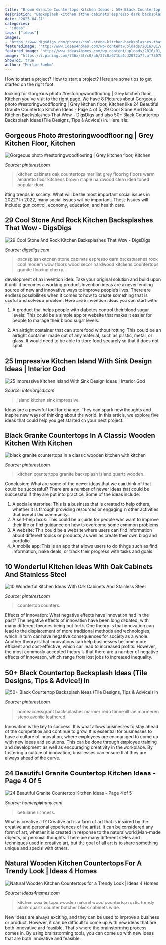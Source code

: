 ```yaml
---
title: "Brown Granite Countertops Kitchen Ideas : 50+ Black Countertop Backsplash Ideas (tile Designs, Tips &amp; Advice!) In"
description: "Backsplash kitchen stone cabinets espresso dark backsplashes rock cool modern wow floors wood decor hardwood kitchens countertops granite flooring cherry"
date: "2023-04-17"
categories:
- "ideas"
tags: ["ideas"]
images:
- "https://www.digsdigs.com/photos/cool-stone-kitchen-backsplashes-that-wow-20.jpg"
featuredImage: "http://www.ideas4homes.com/wp-content/uploads/2016/01/Awesome-Picture-for-Wooden-Kitchen-Coutertops-with-Long-Design-and-Black-Glass-Accent.jpg"
featured_image: "http://www.ideas4homes.com/wp-content/uploads/2016/01/Awesome-Picture-for-Wooden-Kitchen-Coutertops-with-Long-Design-and-Black-Glass-Accent.jpg"
image: "https://i.pinimg.com/736x/37/c0/a6/37c0a671ba1cd2072a7fcaf7307b32db.jpg"
ShowToc: true
author: "Mertie Boehm"
---
```



How to start a project?
How to start a project? Here are some tips to get started on the right foot.

	

		
looking for Gorgeous photo #restoringwoodflooring | Grey kitchen floor, Kitchen you've visit to the right page. We have 8 Pictures about Gorgeous photo #restoringwoodflooring | Grey kitchen floor, Kitchen like 24 Beautiful Granite Countertop Kitchen Ideas - Page 4 of 5, 29 Cool Stone And Rock Kitchen Backsplashes That Wow - DigsDigs and also 50+ Black Countertop Backsplash Ideas (Tile Designs, Tips &amp; Advice!) in. Here it is:
		
    
## Gorgeous Photo #restoringwoodflooring | Grey Kitchen Floor, Kitchen

<img loading=lazy src="https://i.pinimg.com/736x/37/c0/a6/37c0a671ba1cd2072a7fcaf7307b32db.jpg" onerror="this.onerror=null;this.src='https://tse3.mm.bing.net/th?id=OIP.tfyZmQFpSrUW0xZP0JVbpwHaJ3&amp;pid=15.1';" alt="Gorgeous photo #restoringwoodflooring | Grey kitchen floor, Kitchen">

_Source: pinterest.com_

>kitchen cabinets oak countertops merillat grey flooring floors warm amaretto floor kitchens brown maple hardwood clean idea toned popular door. 

	

ifting trends in society: What will be the most important social issues in 2022?
In 2022, many social issues will be important. These Issues will include: gun control, economy, education, and health care.

    
## 29 Cool Stone And Rock Kitchen Backsplashes That Wow - DigsDigs

<img loading=lazy src="https://www.digsdigs.com/photos/cool-stone-kitchen-backsplashes-that-wow-20.jpg" onerror="this.onerror=null;this.src='https://tse4.mm.bing.net/th?id=OIP.kf7deeu29h_-iDfUg-J74wHaJ3&amp;pid=15.1';" alt="29 Cool Stone And Rock Kitchen Backsplashes That Wow - DigsDigs">

_Source: digsdigs.com_

>backsplash kitchen stone cabinets espresso dark backsplashes rock cool modern wow floors wood decor hardwood kitchens countertops granite flooring cherry. 

	

development of an invention idea: Take your original solution and build upon it until it becomes a working product.
Invention ideas are a never-ending source of new and innovative ways to improve people’s lives. There are endless possibilities when it comes to how to create something that is useful and solves a problem. Here are 5 invention ideas you can start with:
1) A product that helps people with diabetes control their blood sugar levels: This could be a simple app or website that makes it easier for people to manage their blood sugar levels.

2) An airtight container that can store food without rotting: This could be an airtight container made out of any material, such as plastic, metal, or glass. It would need to be able to store food securely so that it does not spoil.

    
## 25 Impressive Kitchen Island With Sink Design Ideas | Interior God

<img loading=lazy src="http://interiorgod.com/wp-content/uploads/2016/12/Kitchen-Island.jpg" onerror="this.onerror=null;this.src='https://tse4.mm.bing.net/th?id=OIP.XALVDZxDt-4GNrCF7pzSlAHaLM&amp;pid=15.1';" alt="25 Impressive Kitchen Island With Sink Design Ideas | Interior God">

_Source: interiorgod.com_

>island kitchen sink impressive. 

	

Ideas are a powerful tool for change. They can spark new thoughts and inspire new ways of thinking about the world. In this article, we explore five ideas that could help you get started on your next project.

    
## Black Granite Countertops In A Classic Wooden Kitchen With Kitchen

<img loading=lazy src="https://i.pinimg.com/736x/0d/d3/8e/0dd38ef17ee6aaea5ebd5fd2e470a5c6--kitchen-granite-countertops-kitchen-backsplash.jpg?b=t" onerror="this.onerror=null;this.src='https://tse2.mm.bing.net/th?id=OIP.wfcA4RaCKLVBrmoZoq1fFgHaJ3&amp;pid=15.1';" alt="black granite countertops in a classic wooden kitchen with kitchen">

_Source: pinterest.com_

>kitchen countertops granite backsplash island quartz wooden. 

	

Conclusion: What are some of the newer ideas that we can think of that could be successful?
There are a number of newer ideas that could be successful if they are put into practice. Some of the ideas include: 
1. A social enterprise: This is a business that is created to help others, whether it is through providing resources or engaging in other activities that benefit the community. 
2. A self-help book: This could be a guide for people who want to improve their life or find guidance on how to overcome some common problems. 
3. A website: This could be a website where users can find information about different topics or products, as well as create their own blog and portfolio. 
4. A mobile app: This is an app that allows users to do things such as find information, make deals, or track their progress with tasks and goals.

    
## 10 Wonderful Kitchen Ideas With Oak Cabinets And Stainless Steel

<img loading=lazy src="https://i.pinimg.com/736x/64/87/7f/64877f4fc940c9dfe3024745a4f2ed76.jpg" onerror="this.onerror=null;this.src='https://tse2.mm.bing.net/th?id=OIP.HH0E89eaWrGfbz6X0eMnhQHaLA&amp;pid=15.1';" alt="10 Wonderful Kitchen Ideas With Oak Cabinets And Stainless Steel">

_Source: pinterest.com_

>countertop counters. 

	

Effects of innovation: What negative effects have innovation had in the past?
The negative effects of innovation have been long debated, with many different theories being put forth. One theory is that innovation can lead to the displacement of more traditional methods and technologies, which in turn can have negative consequences for society as a whole. Another theory is that innovations can help businesses become more efficient and cost-effective, which can lead to increased profits. However, the most commonly accepted theory is that there are a number of negative effects of innovation, which range from lost jobs to increased inequality.

    
## 50+ Black Countertop Backsplash Ideas (Tile Designs, Tips &amp; Advice!) In

<img loading=lazy src="https://i.pinimg.com/736x/81/d2/3a/81d23a959d1afedc4f9ac185814c4dca.jpg" onerror="this.onerror=null;this.src='https://tse2.mm.bing.net/th?id=OIP.TaZYi3L4uMMcGTVwUxhA8AHaLH&amp;pid=15.1';" alt="50+ Black Countertop Backsplash Ideas (Tile Designs, Tips &amp; Advice!) in">

_Source: pinterest.com_

>homeaccessgrant backsplashes marmer redo tannehill iae marmeren steno avonite leathered. 

	

Innovation is the key to success. It is what allows businesses to stay ahead of the competition and continue to grow. It is essential for businesses to have a culture of innovation, where employees are encouraged to come up with new ideas and solutions. This can be done through employee training and development, as well as encouraging creativity in the workplace. By fostering a culture of innovation, businesses can ensure that they are always ahead of the curve.

    
## 24 Beautiful Granite Countertop Kitchen Ideas - Page 4 Of 5

<img loading=lazy src="https://homeepiphany.com/wp-content/uploads/2016/06/24-Beautiful-Granite-Countertop-Kitchen-Ideas-18.jpg" onerror="this.onerror=null;this.src='https://tse2.mm.bing.net/th?id=OIP.mMfRYgIb7rROZAYSSRyiQQHaE7&amp;pid=15.1';" alt="24 Beautiful Granite Countertop Kitchen Ideas - Page 4 of 5">

_Source: homeepiphany.com_

>betularie richness. 

	

What is creative art?
Creative art is a form of art that is inspired by the creative and personal experiences of the artist. It can be considered any form of art, whether it is created in response to the natural world,Man-made objects, or personal thoughts. There are many different styles and techniques used in creative art, but the goal of all art is to share something unique and special with others.

    
## Natural Wooden Kitchen Countertops For A Trendy Look | Ideas 4 Homes

<img loading=lazy src="http://www.ideas4homes.com/wp-content/uploads/2016/01/Awesome-Picture-for-Wooden-Kitchen-Coutertops-with-Long-Design-and-Black-Glass-Accent.jpg" onerror="this.onerror=null;this.src='https://tse4.mm.bing.net/th?id=OIP.eaH2AXdysMuOGcDZCgYDQQHaJ6&amp;pid=15.1';" alt="Natural Wooden Kitchen Countertops for a Trendy Look | Ideas 4 Homes">

_Source: ideas4homes.com_

>kitchen countertops wooden natural wood countertop rustic trendy plank quartz counter butcher block cabinets wide. 

	

New ideas are always exciting, and they can be used to improve a business or product. However, it can be difficult to come up with new ideas that are both innovative and feasible. That's where the brainstorming process comes in. By using brainstorming tools, you can come up with new ideas that are both innovative and feasible.


